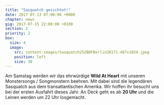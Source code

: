 ```yaml
---
title: "Sasquatch gesichtet!"
date: 2017-07-13 07:00:00 +0000
chapter: news
gig: 2017-07-15 22:00:00 +0100
section: 2
priority: 2
box:
  size: 4
  image:
    src: content-images/Sasquatch252BDFBerlin20171-487x1024.jpeg
    position: left
    size: 30
---
```


Am Samstag werden wir das ehrwürdige **Wild At Heart** mit unseren Monstersongs / Songmonstern beehren. Mit dabei sind die legendären Sasquatch aus dem transatlantischen Amerika. Wir hoffen ihr besucht uns bei der ersten Ausfahrt dieses Jahr. An Deck geht es ab **20 Uhr** und die Leinen werden um 22 Uhr losgemacht.
